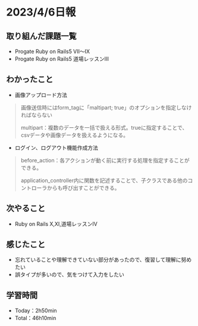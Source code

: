 # 2023/4/6日報


## 取り組んだ課題一覧
- Progate Ruby on Rails5 VII〜IX
- Progate Ruby on Rails5 道場レッスンIII

## わかったこと
- 画像アップロード方法
> 画像送信時にはform_tagに「maltipart; true」のオプションを指定しなければならない
>
> multipart：複数のデータを一括で扱える形式。trueに指定することで、csvデータや画像データを扱えるようになる。

- ログイン、ログアウト機能作成方法
> before_action：各アクションが動く前に実行する処理を指定することができる。
>
> application_controller内に関数を記述することで、子クラスである他のコントローラからも呼び出すことができる。

## 次やること
- Ruby on Rails X,XI,道場レッスンIV

## 感じたこと
- 忘れていることや理解できていない部分があったので、復習して理解に努めたい
- 誤タイプが多いので、気をつけて入力をしたい

## 学習時間
- Today：2h50min
- Total：46h10min
